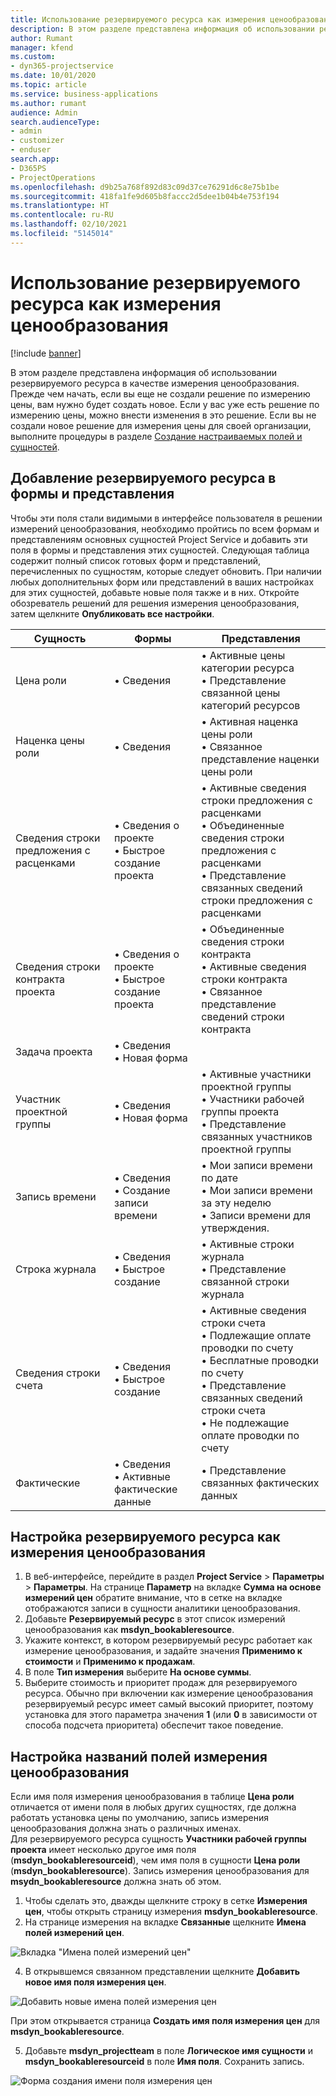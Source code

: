 ```yaml
---
title: Использование резервируемого ресурса как измерения ценообразования
description: В этом разделе представлена информация об использовании резервируемого ресурса в качестве измерения ценообразования.
author: Rumant
manager: kfend
ms.custom:
- dyn365-projectservice
ms.date: 10/01/2020
ms.topic: article
ms.service: business-applications
ms.author: rumant
audience: Admin
search.audienceType:
- admin
- customizer
- enduser
search.app:
- D365PS
- ProjectOperations
ms.openlocfilehash: d9b25a768f892d83c09d37ce76291d6c8e75b1be
ms.sourcegitcommit: 418fa1fe9d605b8faccc2d5dee1b04b4e753f194
ms.translationtype: HT
ms.contentlocale: ru-RU
ms.lasthandoff: 02/10/2021
ms.locfileid: "5145014"
---
```

# <a name="use-bookable-resource-as-a-pricing-dimension"></a>Использование резервируемого ресурса как измерения ценообразования

[!include [banner](../includes/psa-now-project-operations.md)]

В этом разделе представлена информация об использовании резервируемого ресурса в качестве измерения ценообразования. Прежде чем начать, если вы еще не создали решение по измерению цены, вам нужно будет создать новое. Если у вас уже есть решение по измерению цены, можно внести изменения в это решение. Если вы не создали новое решение для измерения цены для своей организации, выполните процедуры в разделе [Создание настраиваемых полей и сущностей](create-custom-fields-entities.md).

## <a name="add-bookable-resource-to-forms-and-views"></a>Добавление резервируемого ресурса в формы и представления
Чтобы эти поля стали видимыми в интерфейсе пользователя в решении измерений ценообразования, необходимо пройтись по всем формам и представлениям основных сущностей Project Service и добавить эти поля в формы и представления этих сущностей.
Следующая таблица содержит полный список готовых форм и представлений, перечисленных по сущностям, которые следует обновить. При наличии любых дополнительных форм или представлений в ваших настройках для этих сущностей, добавьте новые поля также и в них.
Откройте обозреватель решений для решения измерения ценообразования, затем щелкните **Опубликовать все настройки**.


|   Сущность        | Формы   |Представления        |
| ------------------------------|---------------------------------|----------------------------------|
|  Цена роли|• Сведения |• Активные цены категории ресурса<br> • Представление связанной цены категорий ресурсов|
|  Наценка цены роли|• Сведения|• Активная наценка цены роли<br>• Связанное представление наценки цены роли|
|  Сведения строки предложения с расценками|• Сведения о проекте<br>• Быстрое создание проекта|• Активные сведения строки предложения с расценками<br>• Объединенные сведения строки предложения с расценками<br>• Представление связанных сведений строки предложения с расценками|
|  Сведения строки контракта проекта|• Сведения о проекте<br>• Быстрое создание проекта|• Объединенные сведения строки контракта<br>• Активные сведения строки контракта<br>• Связанное представление сведений строки контракта|
|  Задача проекта|• Сведения<br>• Новая форма||
|  Участник проектной группы|• Сведения<br>• Новая форма|• Активные участники проектной группы<br>• Участники рабочей группы проекта<br>• Представление связанных участников проектной группы|
|  Запись времени|• Сведения<br>• Создание записи времени|• Мои записи времени по дате<br>• Мои записи времени за эту неделю<br>• Записи времени для утверждения.|
|  Строка журнала|• Сведения<br>• Быстрое создание|• Активные строки журнала<br>• Представление связанной строки журнала|
|  Сведения строки счета|• Сведения<br>• Быстрое создание|• Активные сведения строки счета<br>• Подлежащие оплате проводки по счету<br>• Бесплатные проводки по счету<br>• Представление связанных сведений строки счета<br>• Не подлежащие оплате проводки по счету|
|  Фактические|• Сведения<br>• Активные фактические данные|• Представление связанных фактических данных|

## <a name="set-up-bookable-resource-as-a-pricing-dimension"></a>Настройка резервируемого ресурса как измерения ценообразования

1. В веб-интерфейсе, перейдите в раздел **Project Service** > **Параметры** > **Параметры**. На странице **Параметр** на вкладке **Сумма на основе измерений цен** обратите внимание, что в сетке на вкладке отображаются записи в сущности аналитики ценообразования. 
2. Добавьте **Резервируемый ресурс** в этот список измерений ценообразования как **msdyn_bookableresource**. 
3. Укажите контекст, в котором резервируемый ресурс работает как измерение ценообразования, и задайте значения **Применимо к стоимости** и **Применимо к продажам**.
4. В поле **Тип измерения** выберите **На основе суммы**. 
5. Выберите стоимость и приоритет продаж для резервируемого ресурса. Обычно при включении как измерение ценообразования резервируемый ресурс имеет самый высокий приоритет, поэтому установка для этого параметра значения **1** (или **0** в зависимости от способа подсчета приоритета) обеспечит такое поведение.

## <a name="set-up-pricing-dimension-field-names"></a>Настройка названий полей измерения ценообразования

Если имя поля измерения ценообразования в таблице **Цена роли** отличается от имени поля в любых других сущностях, где должна работать установка цены по умолчанию, запись измерения ценообразования должна знать о различных именах.    
Для резервируемого ресурса сущность **Участники рабочей группы проекта** имеет несколько другое имя поля (**msdyn_bookableresourceid**), чем имя поля в сущности **Цена роли** (**msdyn_bookableresource**). Запись измерения ценообразования для **msydn_bookableresource** должна знать об этом. 
1. Чтобы сделать это, дважды щелкните строку в сетке **Измерения цен**, чтобы открыть страницу измерения **msdyn_bookableresource**.
2. На странице измерения на вкладке **Связанные** щелкните **Имена полей измерений цен**.

 ![Вкладка "Имена полей измерений цен"](media/PD-fieldname.png)

4. В открывшемся связанном представлении щелкните **Добавить новое имя поля измерения цен**.

 ![Добавить новые имена полей измерения цен](media/Add-NewPD-fieldname.png)


При этом открывается страница **Создать имя поля измерения цен** для **msdyn_bookableresource**. 

5. Добавьте **msdyn_projectteam** в поле **Логическое имя сущности** и **msdyn_bookableresourceid** в поле **Имя поля**. Сохранить запись.

 ![Форма создания имени поля измерения цен](media/PD-fieldname-Added.png)
